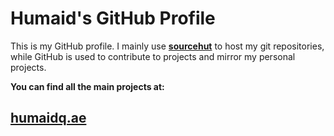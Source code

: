 # Humaid's GitHub Profile

This is my GitHub profile. I mainly use **[sourcehut](https://sourcehut.org)** to
host my git repositories, while GitHub is used to contribute to projects and
mirror my personal projects.

**You can find all the main projects at:**
## [humaidq.ae](https://humaidq.ae)
